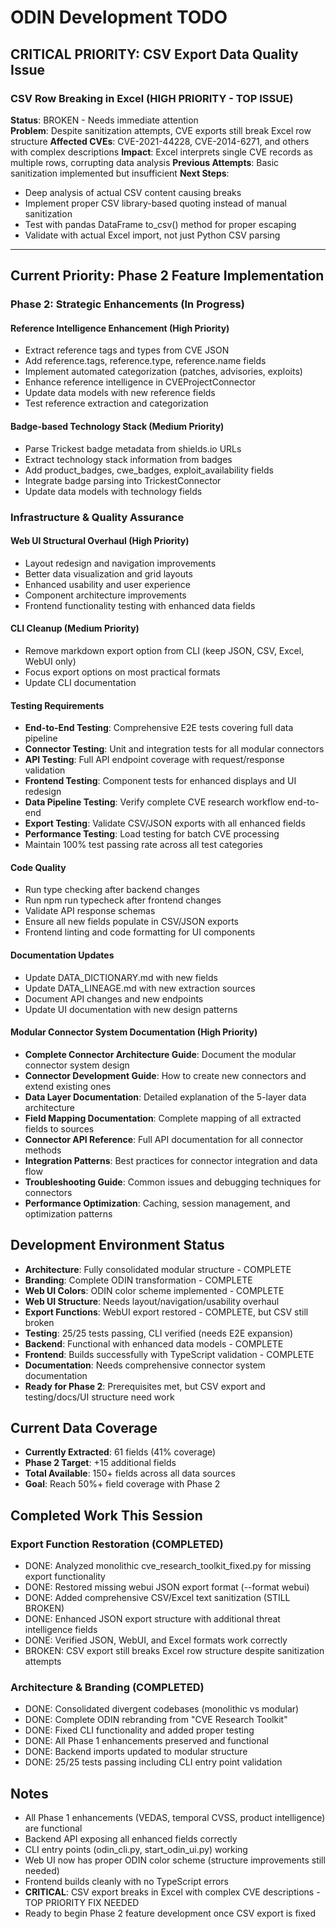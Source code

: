# ODIN Development TODO

## CRITICAL PRIORITY: CSV Export Data Quality Issue

### **CSV Row Breaking in Excel** (HIGH PRIORITY - TOP ISSUE)
**Status**: BROKEN - Needs immediate attention  
**Problem**: Despite sanitization attempts, CVE exports still break Excel row structure
**Affected CVEs**: CVE-2021-44228, CVE-2014-6271, and others with complex descriptions
**Impact**: Excel interprets single CVE records as multiple rows, corrupting data analysis
**Previous Attempts**: Basic sanitization implemented but insufficient
**Next Steps**: 
- Deep analysis of actual CSV content causing breaks
- Implement proper CSV library-based quoting instead of manual sanitization
- Test with pandas DataFrame to_csv() method for proper escaping
- Validate with actual Excel import, not just Python CSV parsing

---

## Current Priority: Phase 2 Feature Implementation

### Phase 2: Strategic Enhancements (In Progress)

#### **Reference Intelligence Enhancement** (High Priority)
- Extract reference tags and types from CVE JSON
- Add reference.tags, reference.type, reference.name fields  
- Implement automated categorization (patches, advisories, exploits)
- Enhance reference intelligence in CVEProjectConnector
- Update data models with new reference fields
- Test reference extraction and categorization

#### **Badge-based Technology Stack** (Medium Priority)
- Parse Trickest badge metadata from shields.io URLs
- Extract technology stack information from badges
- Add product_badges, cwe_badges, exploit_availability fields
- Integrate badge parsing into TrickestConnector
- Update data models with technology fields

### Infrastructure & Quality Assurance

#### **Web UI Structural Overhaul** (High Priority)
- Layout redesign and navigation improvements
- Better data visualization and grid layouts
- Enhanced usability and user experience
- Component architecture improvements
- Frontend functionality testing with enhanced data fields

#### **CLI Cleanup** (Medium Priority)
- Remove markdown export option from CLI (keep JSON, CSV, Excel, WebUI only)
- Focus export options on most practical formats
- Update CLI documentation

#### **Testing Requirements**
- **End-to-End Testing**: Comprehensive E2E tests covering full data pipeline
- **Connector Testing**: Unit and integration tests for all modular connectors
- **API Testing**: Full API endpoint coverage with request/response validation
- **Frontend Testing**: Component tests for enhanced displays and UI redesign
- **Data Pipeline Testing**: Verify complete CVE research workflow end-to-end
- **Export Testing**: Validate CSV/JSON exports with all enhanced fields
- **Performance Testing**: Load testing for batch CVE processing
- Maintain 100% test passing rate across all test categories

#### **Code Quality**
- Run type checking after backend changes
- Run npm run typecheck after frontend changes
- Validate API response schemas
- Ensure all new fields populate in CSV/JSON exports
- Frontend linting and code formatting for UI components

#### **Documentation Updates**
- Update DATA_DICTIONARY.md with new fields
- Update DATA_LINEAGE.md with new extraction sources
- Document API changes and new endpoints
- Update UI documentation with new design patterns

#### **Modular Connector System Documentation** (High Priority)
- **Complete Connector Architecture Guide**: Document the modular connector system design
- **Connector Development Guide**: How to create new connectors and extend existing ones
- **Data Layer Documentation**: Detailed explanation of the 5-layer data architecture
- **Field Mapping Documentation**: Complete mapping of all extracted fields to sources
- **Connector API Reference**: Full API documentation for all connector methods
- **Integration Patterns**: Best practices for connector integration and data flow
- **Troubleshooting Guide**: Common issues and debugging techniques for connectors
- **Performance Optimization**: Caching, session management, and optimization patterns

## Development Environment Status

- **Architecture**: Fully consolidated modular structure - COMPLETE
- **Branding**: Complete ODIN transformation - COMPLETE
- **Web UI Colors**: ODIN color scheme implemented - COMPLETE
- **Web UI Structure**: Needs layout/navigation/usability overhaul
- **Export Functions**: WebUI export restored - COMPLETE, but CSV still broken
- **Testing**: 25/25 tests passing, CLI verified (needs E2E expansion)
- **Backend**: Functional with enhanced data models - COMPLETE
- **Frontend**: Builds successfully with TypeScript validation - COMPLETE
- **Documentation**: Needs comprehensive connector system documentation
- **Ready for Phase 2**: Prerequisites met, but CSV export and testing/docs/UI structure need work

## Current Data Coverage

- **Currently Extracted**: 61 fields (41% coverage)
- **Phase 2 Target**: +15 additional fields 
- **Total Available**: 150+ fields across all data sources
- **Goal**: Reach 50%+ field coverage with Phase 2

## Completed Work This Session

### Export Function Restoration (COMPLETED)
- DONE: Analyzed monolithic cve_research_toolkit_fixed.py for missing export functionality
- DONE: Restored missing webui JSON export format (--format webui)
- DONE: Added comprehensive CSV/Excel text sanitization (STILL BROKEN)
- DONE: Enhanced JSON export structure with additional threat intelligence fields
- DONE: Verified JSON, WebUI, and Excel formats work correctly
- BROKEN: CSV export still breaks Excel row structure despite sanitization attempts

### Architecture & Branding (COMPLETED) 
- DONE: Consolidated divergent codebases (monolithic vs modular)
- DONE: Complete ODIN rebranding from "CVE Research Toolkit"
- DONE: Fixed CLI functionality and added proper testing
- DONE: All Phase 1 enhancements preserved and functional
- DONE: Backend imports updated to modular structure
- DONE: 25/25 tests passing including CLI entry point validation

## Notes

- All Phase 1 enhancements (VEDAS, temporal CVSS, product intelligence) are functional
- Backend API exposing all enhanced fields correctly
- CLI entry points (odin_cli.py, start_odin_ui.py) working
- Web UI now has proper ODIN color scheme (structure improvements still needed)
- Frontend builds cleanly with no TypeScript errors
- **CRITICAL**: CSV export breaks in Excel with complex CVE descriptions - TOP PRIORITY FIX NEEDED
- Ready to begin Phase 2 feature development once CSV export is fixed